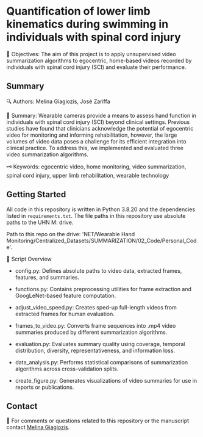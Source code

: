 # Quantification of lower limb kinematics during swimming in individuals with spinal cord injury

🎯 Objectives: The aim of this project is to apply unsupervised video summarization algorithms to egocentric, home-based videos recorded by individuals with spinal cord injury (SCI) and evaluate their performance.

## Summary 

🔍 Authors: Melina Giagiozis, José Zariffa

📝 Summary: Wearable cameras provide a means to assess hand function in individuals with spinal cord injury (SCI) beyond clinical settings. Previous studies have found that clinicians acknowledge the potential of egocentric video for monitoring and informing rehabilitation, however, the large volumes of video data poses a challenge for its efficient integration into clinical practice. To address this, we implemented and evaluated three video summarization algorithms.

🗝️ Keywords: egocentric video, home monitoring, video summarization, spinal cord injury, upper limb rehabilitation, wearable technology

## Getting Started

All code in this repository is written in Python 3.8.20 and the dependencies listed in `requirements.txt`. The file paths in this repository use absolute paths to the UHN M: drive.

Path to this repo on the drive: 'NET/Wearable Hand Monitoring/Centralized_Datasets/SUMMARIZATION/02_Code/Personal_Code'.

📁 Script Overview

- config.py: Defines absolute paths to video data, extracted frames, features, and summaries.

- functions.py: Contains preprocessing utilities for frame extraction and GoogLeNet-based feature computation.

- adjust_video_speed.py: Creates sped-up full-length videos from extracted frames for human evaluation.

- frames_to_video.py: Converts frame sequences into .mp4 video summaries produced by different summarization algorithms.

- evaluation.py: Evaluates summary quality using coverage, temporal distribution, diversity, representativeness, and information loss.

- data_analysis.py: Performs statistical comparisons of summarization algorithms across cross-validation splits.

- create_figure.py: Generates visualizations of video summaries for use in reports or publications.

## Contact 

📧 For comments or questions related to this repository or the manuscript contact [Melina Giagiozis](Melina.Giagiozis@balgrist.ch).
